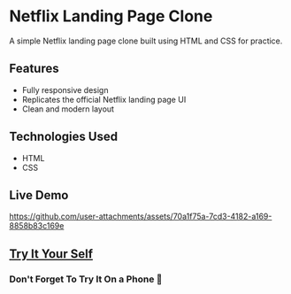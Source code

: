 # Netflix Landing Page Clone  

A simple Netflix landing page clone built using HTML and CSS for practice.  

## Features  
- Fully responsive design  
- Replicates the official Netflix landing page UI  
- Clean and modern layout  

## Technologies Used  
- HTML  
- CSS  

## Live Demo  
https://github.com/user-attachments/assets/70a1f75a-7cd3-4182-a169-8858b83c169e


## [Try It Your Self](https://netflx-mamdoh.netlify.app/)

### Don't Forget To Try It On a Phone 👀
